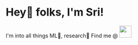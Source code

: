 # Hey:wave: folks, I'm Sri! 

I'm into all things ML🤖, research🔎
Find me @ <a href="http://x.com/y_svaish" target="blank"> <img height="32" width="32" src="https://unpkg.com/simple-icons@v13/icons/[ICON SLUG].svg" />

